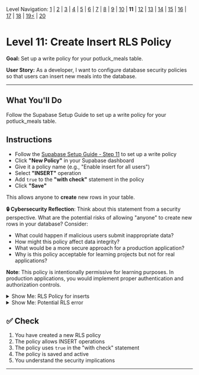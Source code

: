 Level Navigation: [1](./db-mini-project-lv-1.md) | [2](./db-mini-project-lv-2.md) | [3](./db-mini-project-lv-3.md) | [4](./db-mini-project-lv-4.md) | [5](./db-mini-project-lv-5.md) | [6](./db-mini-project-lv-6.md) | [7](./db-mini-project-lv-7.md) | [8](./db-mini-project-lv-8.md) | [9](./db-mini-project-lv-9.md) | [10](./db-mini-project-lv-10.md) | **11** | [12](./db-mini-project-lv-12.md) | [13](./db-mini-project-lv-13.md) | [14](./db-mini-project-lv-14.md) | [15](./db-mini-project-lv-15.md) | [16](./db-mini-project-lv-16.md) | [17](./db-mini-project-lv-17.md) | [18](./db-mini-project-lv-18.md) | [19⚡](./db-mini-project-lv-19.md) | [20](./db-mini-project-lv-20.md)

# Level 11: Create Insert RLS Policy

**Goal:** Set up a write policy for your potluck_meals table.

**User Story:** As a developer, I want to configure database security policies so that users can insert new meals into the database.

---

## What You'll Do

Follow the Supabase Setup Guide to set up a write policy for your potluck_meals table.

## Instructions

- Follow the [Supabase Setup Guide - Step 11](https://rmccrear.github.io/codex-lv3-may-2025/week5/supabase-setup/SUPABASE_SETUP_GUIDE.html#step-11-set-up-write-policy-allow-public-write-access) to set up a write policy
- Click **"New Policy"** in your Supabase dashboard
- Give it a policy name (e.g., "Enable insert for all users")
- Select **"INSERT"** operation
- Add `true` to the **"with check"** statement in the policy
- Click **"Save"**

This allows anyone to **create** new rows in your table.

**🔒 Cybersecurity Reflection**: Think about this statement from a security perspective. What are the potential risks of allowing "anyone" to create new rows in your database? Consider:
- What could happen if malicious users submit inappropriate data?
- How might this policy affect data integrity?
- What would be a more secure approach for a production application?
- Why is this policy acceptable for learning projects but not for real applications?

**Note**: This policy is intentionally permissive for learning purposes. In production applications, you would implement proper authentication and authorization controls.

<details>
<summary>Show Me: RLS Policy for inserts</summary>

<img src="./docs/03-screenshot-custom-rls-policy.png" alt="RLS Policy for inserts" />

</details>

<details>
<summary>Show Me: Potential RLS error</summary>

<img src="./docs/04-screenshot-potential-rls-error.png" alt="Potential RLS error" />

</details>

## ✅ Check

1. You have created a new RLS policy
2. The policy allows INSERT operations
3. The policy uses `true` in the "with check" statement
4. The policy is saved and active
5. You understand the security implications

---